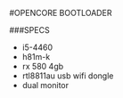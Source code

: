 #OPENCORE BOOTLOADER

###SPECS
- i5-4460
- h81m-k
- rx 580 4gb
- rtl8811au usb wifi dongle
- dual monitor


